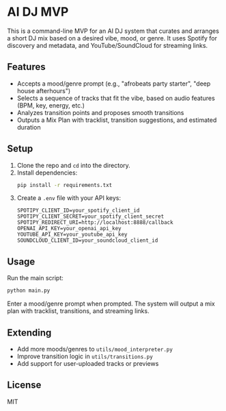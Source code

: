 # AI DJ MVP

This is a command-line MVP for an AI DJ system that curates and arranges a short DJ mix based on a desired vibe, mood, or genre. It uses Spotify for discovery and metadata, and YouTube/SoundCloud for streaming links.

## Features
- Accepts a mood/genre prompt (e.g., "afrobeats party starter", "deep house afterhours")
- Selects a sequence of tracks that fit the vibe, based on audio features (BPM, key, energy, etc.)
- Analyzes transition points and proposes smooth transitions
- Outputs a Mix Plan with tracklist, transition suggestions, and estimated duration

## Setup
1. Clone the repo and `cd` into the directory.
2. Install dependencies:
   ```bash
   pip install -r requirements.txt
   ```
3. Create a `.env` file with your API keys:
   ```env
   SPOTIPY_CLIENT_ID=your_spotify_client_id
   SPOTIPY_CLIENT_SECRET=your_spotify_client_secret
   SPOTIPY_REDIRECT_URI=http://localhost:8888/callback
   OPENAI_API_KEY=your_openai_api_key
   YOUTUBE_API_KEY=your_youtube_api_key
   SOUNDCLOUD_CLIENT_ID=your_soundcloud_client_id
   ```

## Usage
Run the main script:
```bash
python main.py
```
Enter a mood/genre prompt when prompted. The system will output a mix plan with tracklist, transitions, and streaming links.

## Extending
- Add more moods/genres to `utils/mood_interpreter.py`
- Improve transition logic in `utils/transitions.py`
- Add support for user-uploaded tracks or previews

## License
MIT 
